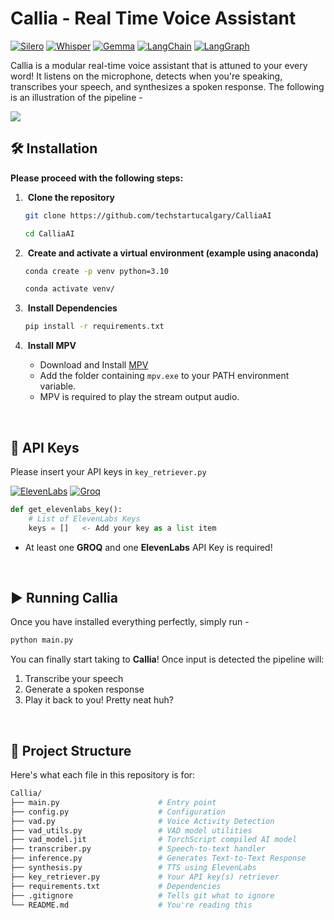 # Callia - Real Time Voice Assistant

[![Silero](https://img.shields.io/badge/Silero-black?style=plastic&logo=photon&logoColor=black&labelColor=fff7a1&color=black)](https://github.com/snakers4/silero-vad)
[![Whisper](https://img.shields.io/badge/Whisper-red?style=plastic&logo=openai&logoColor=black&labelColor=crimson&color=black)](https://huggingface.co/distil-whisper/distil-large-v3)
[![Gemma](https://img.shields.io/badge/Gemma-black?style=plastic&logo=google&logoColor=black&labelColor=ffd9d9&color=black)](https://huggingface.co/google/gemma-2-9b)
[![LangChain](https://img.shields.io/badge/LangChain-black?style=plastic&logo=langchain&logoColor=black&labelColor=63baaa&color=black)](https://www.langchain.com/)
[![LangGraph](https://img.shields.io/badge/LangGraph-black?style=plastic&logo=langchain&logoColor=black&labelColor=50f036&color=black)](https://www.langchain.com/langgraph)

Callia is a modular real-time voice assistant that is attuned to your every word! It listens on the microphone, detects when you're speaking, transcribes your speech, and synthesizes a spoken response. The following is an illustration of the pipeline - 

<img src="https://imgur.com/VP9u7RD.png" />

## 🛠️ Installation

**Please proceed with the following steps:** 

1. &nbsp;**Clone the repository**
   
   ```sh
   git clone https://github.com/techstartucalgary/CalliaAI
   ```
   ```sh
   cd CalliaAI
   ```
2. &nbsp;**Create and activate a virtual environment (example using anaconda)**

   ```sh
   conda create -p venv python=3.10
   ```
   ```sh
   conda activate venv/
   ```
4. &nbsp;**Install Dependencies**

   ```sh
   pip install -r requirements.txt
   ```
5. &nbsp;**Install MPV**
   - Download and Install [MPV](https://mpv.io/)
   - Add the folder containing `mpv.exe` to your PATH environment variable.
   - MPV is required to play the stream output audio.
<br>

## 🔑 API Keys
Please insert your API keys in `key_retriever.py`

[![ElevenLabs](https://img.shields.io/badge/ElevenLabs-black?style=flat-square&logo=elevenlabs&labelColor=black&color=gray)](https://elevenlabs.io/)
[![Groq](https://img.shields.io/badge/Groq-black?style=flat-square&logo=grocy&labelColor=black&color=cd393a)](https://groq.com/)

```python
def get_elevenlabs_key():
    # List of ElevenLabs Keys
    keys = []   <- Add your key as a list item
```
- At least one **GROQ** and one **ElevenLabs** API Key is required!
<br>

## ▶️ Running Callia
Once you have installed everything perfectly, simply run - 
```python
python main.py
```
You can finally start taking to **Callia**! Once input is detected the pipeline will:
1. Transcribe your speech
2. Generate a spoken response
3. Play it back to you! Pretty neat huh?
<br>

## 📁 Project Structure
Here's what each file in this repository is for:
```sh
Callia/
├── main.py                      # Entry point
├── config.py                    # Configuration
├── vad.py                       # Voice Activity Detection
├── vad_utils.py                 # VAD model utilities
├── vad_model.jit                # TorchScript compiled AI model
├── transcriber.py               # Speech-to-text handler
├── inference.py                 # Generates Text-to-Text Response
├── synthesis.py                 # TTS using ElevenLabs
├── key_retriever.py             # Your API key(s) retriever
├── requirements.txt             # Dependencies
├── .gitignore                   # Tells git what to ignore
└── README.md                    # You're reading this
```
